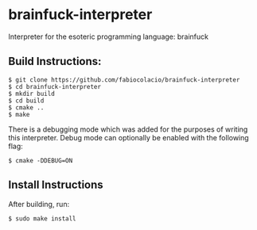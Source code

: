# brainfuck-interpreter

Interpreter for the esoteric programming language: brainfuck

## Build Instructions:

```
$ git clone https://github.com/fabiocolacio/brainfuck-interpreter
$ cd brainfuck-interpreter
$ mkdir build
$ cd build
$ cmake ..
$ make
```

There is a debugging mode which was added for the purposes of writing
this interpreter. Debug mode can optionally be enabled with the following flag:

```
$ cmake -DDEBUG=ON
```

## Install Instructions

After building, run:

```
$ sudo make install
```
